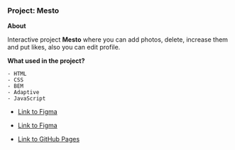 ### Project: Mesto

**About**

Interactive project **Mesto** where you can add photos, delete, increase them and put likes, also you can edit profile.

**What used in the project?**

```
- HTML
- CSS
- BEM
- Adaptive
- JavaScript
```

* [Link to Figma](https://www.figma.com/file/rJnfOCdPg42Zq1uchXsjcv/Sprint-4-(Yandex-Practicum)?node-id=0%3A1&t=MinHYTbUGYPD3Eb2-1)
* [Link to Figma](https://www.figma.com/file/Uolgj4zyImuek71ihHgboP/Sprint-5-(Yandex-Practicum)?node-id=0%3A1&t=QrWV73WBGJ4E8kYl-1)

* [Link to GitHub Pages](https://mustafinelnare.github.io/mesto/index.html)

